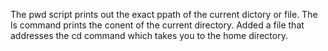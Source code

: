 The pwd script prints out the exact ppath of the current dictory or file.
The ls command prints the conent of the current directory.
Added a file that addresses the cd command which takes you to the home directory.
